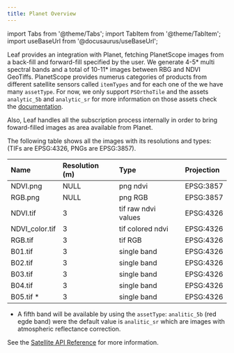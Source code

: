 ```yaml
---
title: Planet Overview
---
```


import Tabs from '@theme/Tabs';
import TabItem from '@theme/TabItem';
import useBaseUrl from '@docusaurus/useBaseUrl';

Leaf provides an integration with Planet, fetching PlanetScope images from a back-fill and forward-fill specified by the user.
We generate 4-5* multi spectral bands and a total of 10-11* images between RBG and NDVI GeoTiffs. PlanetScope provides numerus categories of products from different
satellite sensors called `itemTypes` and for each one of the we have many `assetType`. For now, we only support `PSOrthoTile` and the assets `analytic_5b` and `analytic_sr` 
for more information on those assets check the [documentation](https://developers.planet.com/docs/data/psorthotile/#available-asset-types).

Also, Leaf handles all the subscription process internally in order to bring foward-filled images as area available from Planet. 

The following table shows all the images with its resolutions and types:
(TIFs are EPSG:4326, PNGs are EPSG:3857).

| Name           | Resolution (m) | Type               | Projection
|:---------------|:---------------|:-------------------|:------------|
| NDVI.png       | NULL           | png ndvi           | EPSG:3857   |
| RGB.png        | NULL           | png RGB            | EPSG:3857   |
| NDVI.tif       | 3              | tif raw ndvi values| EPSG:4326   |
| NDVI_color.tif | 3              | tif colored ndvi   | EPSG:4326   |
| RGB.tif        | 3              | tif RGB            | EPSG:4326   |
| B01.tif        | 3              | single band        | EPSG:4326   |
| B02.tif        | 3              | single band        | EPSG:4326   |
| B03.tif        | 3              | single band        | EPSG:4326   |
| B04.tif        | 3              | single band        | EPSG:4326   |
| B05.tif *      | 3              | single band        | EPSG:4326   |

* A fifth band will be available by using the `assetType`: `analitic_5b` (red egde band) were the default value is 
`analitic_sr` which are images with atmospheric reflectance correction.

See the [Satellite API Reference][satellite_endpoints] for more information.

[satellite_endpoints]: satellite_endpoints.md
